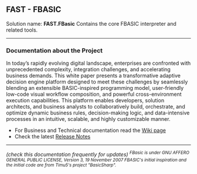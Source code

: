 ## FAST - FBASIC 

Solution name: **FAST.FBasic**
Contains the core FBASIC interpreter and related tools.

------------
### Documentation about the Project

In today’s rapidly evolving digital landscape, enterprises are confronted with unprecedented complexity, integration challenges, and accelerating business demands. This white paper presents a transformative adaptive decision engine platform designed to meet these challenges by seamlessly blending an extensible BASIC-inspired programming model, user-friendly low-code visual workflow composition, and powerful cross-environment execution capabilities. This platform enables developers, solution architects, and business analysts to collaboratively build, orchestrate, and optimize dynamic business rules, decision-making logic, and data-intensive processes in an intuitive, scalable, and highly customizable manner.

* For Business and Technical documentation read the [Wiki page](https://github.com/aafent/FAST.FBasic/wiki)
* Check the latest [Release Notes](https://github.com/aafent/FAST.FBasic/FAST.FBasicInterpreter/ReleaseNotes.md)

------------

*(check this documentation frequently for updates)*
<sup>
*FBasic is under GNU AFFERO GENERAL PUBLIC LICENSE, Version 3, 19 November 2007*
*FBASIC's initial inspiration and the initial code are from Timu5's project "BasicSharp".*
</sup>



